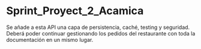 # Sprint_Proyect_2_Acamica
Se añade a esta API una capa de persistencia, caché, testing y seguridad. Deberá poder continuar gestionando los pedidos del restaurante con toda la documentación en un mismo lugar.
